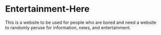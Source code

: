 # Entertainment-Here
This is a website to be used for people who are bored and need a website to randomly peruse for information, news, and entertainment.
